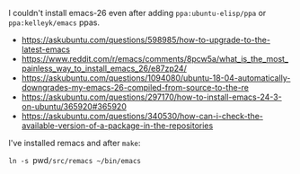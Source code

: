 I couldn't install emacs-26 even after adding `ppa:ubuntu-elisp/ppa` or `ppa:kelleyk/emacs` ppas.

- https://askubuntu.com/questions/598985/how-to-upgrade-to-the-latest-emacs
- https://www.reddit.com/r/emacs/comments/8pcw5a/what_is_the_most_painless_way_to_install_emacs_26/e87zp24/
- https://askubuntu.com/questions/1094080/ubuntu-18-04-automatically-downgrades-my-emacs-26-compiled-from-source-to-the-re 
- https://askubuntu.com/questions/297170/how-to-install-emacs-24-3-on-ubuntu/365920#365920
- https://askubuntu.com/questions/340530/how-can-i-check-the-available-version-of-a-package-in-the-repositories 

I've installed remacs and after `make`:

`ln -s `pwd`/src/remacs ~/bin/emacs`
